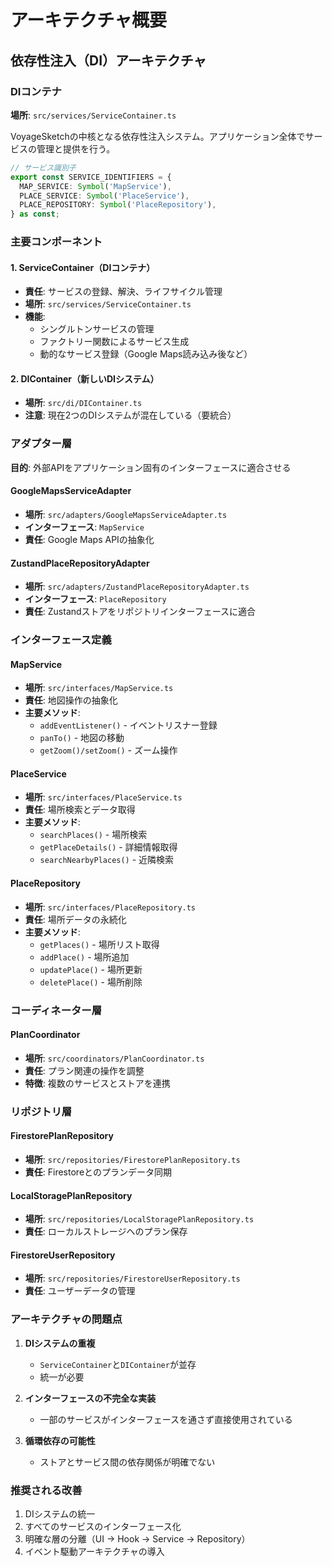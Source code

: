 # アーキテクチャ概要

## 依存性注入（DI）アーキテクチャ

### DIコンテナ

**場所**: `src/services/ServiceContainer.ts`

VoyageSketchの中核となる依存性注入システム。アプリケーション全体でサービスの管理と提供を行う。

```typescript
// サービス識別子
export const SERVICE_IDENTIFIERS = {
  MAP_SERVICE: Symbol('MapService'),
  PLACE_SERVICE: Symbol('PlaceService'),
  PLACE_REPOSITORY: Symbol('PlaceRepository'),
} as const;
```

### 主要コンポーネント

#### 1. ServiceContainer（DIコンテナ）
- **責任**: サービスの登録、解決、ライフサイクル管理
- **場所**: `src/services/ServiceContainer.ts`
- **機能**:
  - シングルトンサービスの管理
  - ファクトリー関数によるサービス生成
  - 動的なサービス登録（Google Maps読み込み後など）

#### 2. DIContainer（新しいDIシステム）
- **場所**: `src/di/DIContainer.ts`
- **注意**: 現在2つのDIシステムが混在している（要統合）

### アダプター層

**目的**: 外部APIをアプリケーション固有のインターフェースに適合させる

#### GoogleMapsServiceAdapter
- **場所**: `src/adapters/GoogleMapsServiceAdapter.ts`
- **インターフェース**: `MapService`
- **責任**: Google Maps APIの抽象化

#### ZustandPlaceRepositoryAdapter
- **場所**: `src/adapters/ZustandPlaceRepositoryAdapter.ts`
- **インターフェース**: `PlaceRepository`
- **責任**: Zustandストアをリポジトリインターフェースに適合

### インターフェース定義

#### MapService
- **場所**: `src/interfaces/MapService.ts`
- **責任**: 地図操作の抽象化
- **主要メソッド**:
  - `addEventListener()` - イベントリスナー登録
  - `panTo()` - 地図の移動
  - `getZoom()/setZoom()` - ズーム操作

#### PlaceService
- **場所**: `src/interfaces/PlaceService.ts`
- **責任**: 場所検索とデータ取得
- **主要メソッド**:
  - `searchPlaces()` - 場所検索
  - `getPlaceDetails()` - 詳細情報取得
  - `searchNearbyPlaces()` - 近隣検索

#### PlaceRepository
- **場所**: `src/interfaces/PlaceRepository.ts`
- **責任**: 場所データの永続化
- **主要メソッド**:
  - `getPlaces()` - 場所リスト取得
  - `addPlace()` - 場所追加
  - `updatePlace()` - 場所更新
  - `deletePlace()` - 場所削除

### コーディネーター層

#### PlanCoordinator
- **場所**: `src/coordinators/PlanCoordinator.ts`
- **責任**: プラン関連の操作を調整
- **特徴**: 複数のサービスとストアを連携

### リポジトリ層

#### FirestorePlanRepository
- **場所**: `src/repositories/FirestorePlanRepository.ts`
- **責任**: Firestoreとのプランデータ同期

#### LocalStoragePlanRepository
- **場所**: `src/repositories/LocalStoragePlanRepository.ts`
- **責任**: ローカルストレージへのプラン保存

#### FirestoreUserRepository
- **場所**: `src/repositories/FirestoreUserRepository.ts`
- **責任**: ユーザーデータの管理

### アーキテクチャの問題点

1. **DIシステムの重複**
   - `ServiceContainer`と`DIContainer`が並存
   - 統一が必要

2. **インターフェースの不完全な実装**
   - 一部のサービスがインターフェースを通さず直接使用されている

3. **循環依存の可能性**
   - ストアとサービス間の依存関係が明確でない

### 推奨される改善

1. DIシステムの統一
2. すべてのサービスのインターフェース化
3. 明確な層の分離（UI → Hook → Service → Repository）
4. イベント駆動アーキテクチャの導入